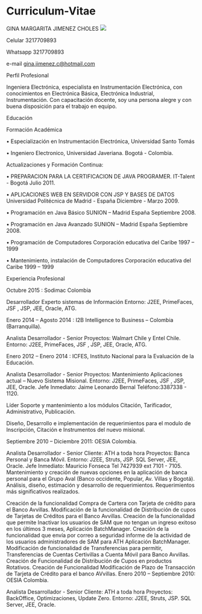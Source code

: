 # Curriculum-Vitae
GINA MARGARITA JIMENEZ CHOLES
![](https://github.com/ginajimenezc/Curriculum-Vitae/foto.jpg)

Celular 3217709893

Whatsapp 3217709893

e-mail gina.jimenez.c@hotmail.com

Perfil Profesional

Ingeniera Electrónica, especialista en Instrumentación Electrónica,  con conocimientos en Electrónica Básica, Electrónica Industrial, Instrumentación. Con capacitación docente, soy una persona alegre y con buena disposición para el trabajo en equipo.

Educación

Formación Académica

• Especialización en Instrumentación Electrónica, Universidad Santo Tomás

• Ingeniero Electronico, Universidad Javeriana. Bogotá - Colombia.

Actualizaciones y Formación Continua:

• PREPARACION PARA LA CERTIFICACION DE JAVA PROGRAMER. IT-Talent - Bogotá Julio 2011.

• APLICACIONES WEB EN SERVIDOR CON JSP Y BASES DE DATOS Universidad Politécnica de Madrid - España Diciembre - Marzo 2009.

• Programación en Java Básico SUNION – Madrid España Septiembre 2008.

• Programación en Java Avanzado SUNION – Madrid España Septiembre 2008.

• Programación de Computadores Corporación educativa del Caribe 1997 – 1999

• Mantenimiento, instalación de Computadores Corporación educativa del Caribe 1999 – 1999

Experiencia Profesional

Octubre 2015 : Sodimac Colombia

Desarrollador Experto sistemas de Información Entorno: J2EE, PrimeFaces, JSF , JSP, JEE, Oracle, ATG.

Enero 2014 – Agosto 2014 : I2B Intelligence to Business – Colombia (Barranquilla).

Analista Desarrollador - Senior Proyectos: Walmart Chile y Entel Chile. Entorno: J2EE, PrimeFaces, JSF , JSP, JEE, Oracle, ATG.

Enero 2012 – Enero 2014 : ICFES, Instituto Nacional para la Evaluación de la Educación.

Analista Desarrollador - Senior Proyectos: Mantenimiento Aplicaciones actual – Nuevo Sistema Misional. Entorno: J2EE, PrimeFaces, JSF , JSP, JEE, Oracle. Jefe Inmediato: Jaime Leonardo Bernal Teléfono:3387338 - 1120.

Líder Soporte y mantenimiento a los módulos Citación, Tarificador, Administrativo, Publicación.

Diseño, Desarrollo e implementación de requerimientos para el modulo de Inscripción, Citación e Instrumentos del nuevo misional.

Septiembre 2010 – Diciembre 2011: OESIA Colombia.

Analista Desarrollador - Senior Cliente: ATH a toda hora Proyectos: Banca Personal y Banca Móvil. Entorno: J2EE, Struts, JSP. SQL Server, JEE, Oracle. Jefe Inmediato: Mauricio Fonseca Tel 7427939 ext 7101 - 7105. Mantenimiento y creación de nuevas opciones en la aplicación de banca personal para el Grupo Aval (Banco occidente, Popular, Av. Villas y Bogotá). Análisis, diseño, estimación y desarrollo de requerimientos. Requerimientos más significativos realizados.

Creación de la funcionalidad Compra de Cartera con Tarjeta de crédito para el Banco Avvillas.
Modificación de la funcionalidad de Distribución de cupos de Tarjetas de Créditos para el Banco Avvillas.
Creación de la funcionalidad que permite Inactivar los usuarios de SAM que no tengan un ingreso exitoso en los últimos 3 meses, Aplicación BatchManager.
Creación de la funcionalidad que envía por correo a seguridad informe de la actividad de los usuarios administradores de SAM para ATH Aplicación BatchManager.
Modificación de funcionalidad de Transferencias para permitir, Transferencias de Cuentas Certivillas a Cuenta Móvil para Banco Avvillas.
Creación de Funcionalidad de Distribución de Cupos en productos Rotativos.
Creación de Funcionalidad Modificación de Plazo de Transacción de Tarjeta de Crédito para el banco AVvillas.
Enero 2010 – Septiembre 2010: OESIA Colombia.

Analista Desarrollador - Senior Cliente: ATH a toda hora Proyectos: BackOffice, Optimizaciones, Update Zero. Entorno: J2EE, Struts, JSP. SQL Server, JEE, Oracle.
